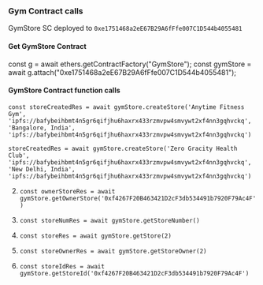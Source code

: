 ### Gym Contract calls

GymStore SC deployed to `0xe1751468a2eE67B29A6fFfe007C1D544b4055481`

#### Get GymStore Contract
const g = await ethers.getContractFactory("GymStore");
const gymStore = await g.attach("0xe1751468a2eE67B29A6fFfe007C1D544b4055481");


#### GymStore Contract function calls
```
const storeCreatedRes = await gymStore.createStore('Anytime Fitness Gym', 'ipfs://bafybeihbmt4n5gr6qifjhu6haxrx433rzmvpw4smvywt2xf4nn3gqhvckq', 'Bangalore, India', 'ipfs://bafybeihbmt4n5gr6qifjhu6haxrx433rzmvpw4smvywt2xf4nn3gqhvckq')

storeCreatedRes = await gymStore.createStore('Zero Gracity Health Club', 'ipfs://bafybeihbmt4n5gr6qifjhu6haxrx433rzmvpw4smvywt2xf4nn3gqhvckq', 'New Delhi, India', 'ipfs://bafybeihbmt4n5gr6qifjhu6haxrx433rzmvpw4smvywt2xf4nn3gqhvckq')
```

2. `const ownerStoreRes = await gymStore.getOwnerStore('0xf4267F20B463421D2cF3db534491b7920F79Ac4F')`

2. `const storeNumRes = await gymStore.getStoreNumber()`

2. `const storeRes = await gymStore.getStore(2)`

2. `const storeOwnerRes = await gymStore.getStoreOwner(2)`

2. `const storeIdRes = await gymStore.getStoreId('0xf4267F20B463421D2cF3db534491b7920F79Ac4F')`



